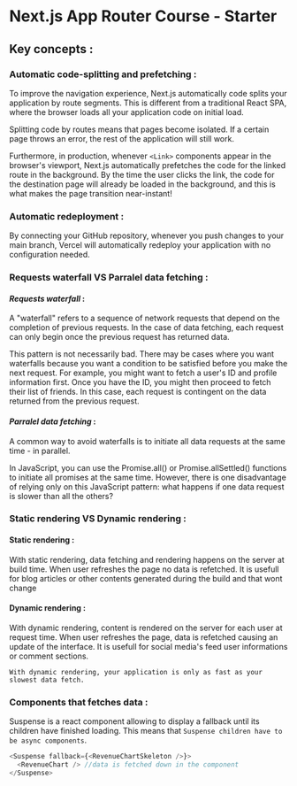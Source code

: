 # Next.js App Router Course - Starter

## Key concepts :

### Automatic code-splitting and prefetching :

To improve the navigation experience, Next.js automatically code splits your application by route segments. This is different from a traditional React SPA, where the browser loads all your application code on initial load.

Splitting code by routes means that pages become isolated. If a certain page throws an error, the rest of the application will still work.

Furthermore, in production, whenever `<Link>` components appear in the browser's viewport, Next.js automatically prefetches the code for the linked route in the background. By the time the user clicks the link, the code for the destination page will already be loaded in the background, and this is what makes the page transition near-instant!

### Automatic redeployment :

By connecting your GitHub repository, whenever you push changes to your main branch, Vercel will automatically redeploy your application with no configuration needed.

### Requests waterfall VS Parralel data fetching :

#### _Requests waterfall_ :

A "waterfall" refers to a sequence of network requests that depend on the completion of previous requests. In the case of data fetching, each request can only begin once the previous request has returned data.

This pattern is not necessarily bad. There may be cases where you want waterfalls because you want a condition to be satisfied before you make the next request. For example, you might want to fetch a user's ID and profile information first. Once you have the ID, you might then proceed to fetch their list of friends. In this case, each request is contingent on the data returned from the previous request.

#### _Parralel data fetching_ :

A common way to avoid waterfalls is to initiate all data requests at the same time - in parallel.

In JavaScript, you can use the Promise.all() or Promise.allSettled() functions to initiate all promises at the same time.
However, there is one disadvantage of relying only on this JavaScript pattern: what happens if one data request is slower than all the others?

### Static rendering VS Dynamic rendering :

#### Static rendering :

With static rendering, data fetching and rendering happens on the server at build time. When user refreshes the page no data is refetched. It is usefull for blog articles or other contents generated during the build and that wont change

#### Dynamic rendering :

With dynamic rendering, content is rendered on the server for each user at request time. When user refreshes the page, data is refetched causing an update of the interface. It is usefull for social media's feed user informations or comment sections.

`With dynamic rendering, your application is only as fast as your slowest data fetch.`

### Components that fetches data :

Suspense is a react component allowing to display a fallback until its children have finished loading. This means that `Suspense children have to be async components`.

```ts
<Suspense fallback={<RevenueChartSkeleton />}>
  <RevenueChart /> //data is fetched down in the component
</Suspense>
```
